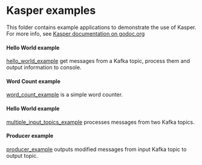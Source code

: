 # Kasper examples

This folder contains example applications to demonstrate the use of Kasper. For more info, see [Kasper documentation on godoc.org](https://godoc.org/github.com/movio/kasper)

#### Hello World example

[hello_world_example](./hello_world_example) get messages from a Kafka topic, process them and output information to console.

#### Word Count example

[word_count_example](./word_count_example) is a simple word counter.

#### Hello World example

[multiple_input_topics_example](./multiple_input_topics_example) processes messages from two Kafka topics.

#### Producer example

[producer_example](./producer_example) outputs modified messages from input Kafka topic to output topic.

